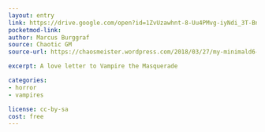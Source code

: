 ```yaml
---
layout: entry
link: https://drive.google.com/open?id=1ZvUzawhnt-8-Uu4PMvg-iyNdi_3T-Bnd
pocketmod-link:
author: Marcus Burggraf
source: Chaotic GM
source-url: https://chaosmeister.wordpress.com/2018/03/27/my-minimald6-games-fangs/

excerpt: A love letter to Vampire the Masquerade

categories:
- horror
- vampires

license: cc-by-sa
cost: free
---
```

